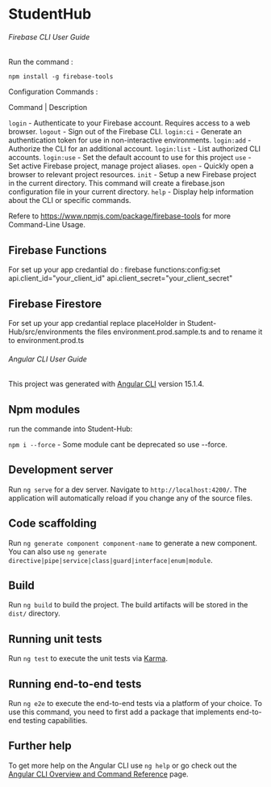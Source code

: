 # StudentHub

###### Firebase CLI User Guide

Run the command :

`npm install -g firebase-tools`

Configuration Commands :

Command | Description

`login` - Authenticate to your Firebase account. Requires access to a web browser.
`logout` - Sign out of the Firebase CLI.
`login:ci` - Generate an authentication token for use in non-interactive environments.
`login:add` - Authorize the CLI for an additional account.
`login:list` - List authorized CLI accounts.
`login:use` - Set the default account to use for this project
`use` - Set active Firebase project, manage project aliases.
`open` - Quickly open a browser to relevant project resources.
`init` - Setup a new Firebase project in the current directory. This command will create a firebase.json configuration file in your current directory.
`help` - Display help information about the CLI or specific commands.

Refere to https://www.npmjs.com/package/firebase-tools for more Command-Line Usage.

## Firebase Functions

For set up your app credantial do :
firebase functions:config:set api.client_id="your_client_id" api.client_secret="your_client_secret"

## Firebase Firestore

For set up your app credantial replace placeHolder in Student-Hub/src/environments the files
environment.prod.sample.ts and to rename it to environment.prod.ts

###### Angular CLI User Guide

This project was generated with [Angular CLI](https://github.com/angular/angular-cli) version 15.1.4.

## Npm modules

run the commande into Student-Hub:

`npm i --force` - Some module cant be deprecated so use --force.

## Development server

Run `ng serve` for a dev server. Navigate to `http://localhost:4200/`. The application will automatically reload if you change any of the source files.

## Code scaffolding

Run `ng generate component component-name` to generate a new component. You can also use `ng generate directive|pipe|service|class|guard|interface|enum|module`.

## Build

Run `ng build` to build the project. The build artifacts will be stored in the `dist/` directory.

## Running unit tests

Run `ng test` to execute the unit tests via [Karma](https://karma-runner.github.io).

## Running end-to-end tests

Run `ng e2e` to execute the end-to-end tests via a platform of your choice. To use this command, you need to first add a package that implements end-to-end testing capabilities.

## Further help

To get more help on the Angular CLI use `ng help` or go check out the [Angular CLI Overview and Command Reference](https://angular.io/cli) page.
